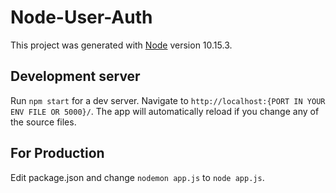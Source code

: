 # Node-User-Auth

This project was generated with [Node](https://github.com/nodejs/node) version 10.15.3.

## Development server

Run `npm start` for a dev server. Navigate to `http://localhost:{PORT IN YOUR ENV FILE OR 5000}/`. The app will automatically reload if you change any of the source files.

## For Production

Edit package.json and change `nodemon app.js` to `node app.js`.

